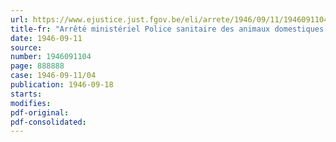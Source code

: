 ```yaml
---
url: https://www.ejustice.just.fgov.be/eli/arrete/1946/09/11/1946091104/justel
title-fr: "Arrêté ministériel Police sanitaire des animaux domestiques. - Fièvre aphteuse. Marches"
date: 1946-09-11
source:
number: 1946091104
page: 888888
case: 1946-09-11/04
publication: 1946-09-18
starts:
modifies:
pdf-original:
pdf-consolidated:
---
```


